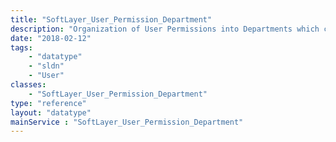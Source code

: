 ```yaml
---
title: "SoftLayer_User_Permission_Department"
description: "Organization of User Permissions into Departments which can be used for dynamic display in user portals "
date: "2018-02-12"
tags:
    - "datatype"
    - "sldn"
    - "User"
classes:
    - "SoftLayer_User_Permission_Department"
type: "reference"
layout: "datatype"
mainService : "SoftLayer_User_Permission_Department"
---
```


